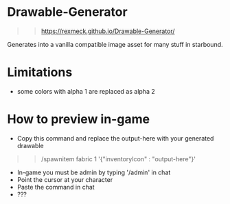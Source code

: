 # Drawable-Generator
>> https://rexmeck.github.io/Drawable-Generator/

Generates into a vanilla compatible image asset for many stuff in starbound.

# Limitations
- some colors with alpha 1 are replaced as alpha 2

# How to preview in-game
- Copy this command and replace the output-here with your generated drawable
>> /spawnitem fabric 1 '{"inventoryIcon" : "output-here"}'
- In-game you must be admin by typing '/admin' in chat
- Point the cursor at your character
- Paste the command in chat
- ???
